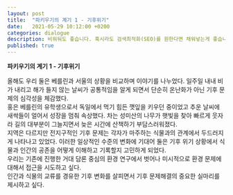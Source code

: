 ```yaml
---
layout: post
title:  "파키우기의 계기 1 - 기후위기"
date:   2021-05-29 10:12:00 +0200
categories: dialogue
description: 비워둬도 좋습니다. 혹시라도 검색최적화(SEO)를 원한다면 채워넣는게 좋습니다.
published: true
---
```

 **파키우기의 계기 1 - 기후위기** 
 
올해도 우리 둘은 베를린과 서울의 상황을 비교하며 이야기를 나누었다. 일주일 내내 비가 내리고 해가 들지 않는 날씨가 공통적임을 알게 되면서 단순히 온난화가 아닌 기후 문제의 심각성을 체감했다.
<br>
홍은 베를린의 유학생으로서 독일에서 먹기 힘든 깻잎을 키우던 중이었고 추운 날씨에 새싹들이 얼어서 성장을 멈춰 속상했다. 차는 성미산의 나무가 햇빛을 찾아 빠르게 웃자라 길의 대부분이 그늘지면서 늦은 시간에 산책하기 부담스러워졌다.
<br>
지역은 다르지만 전지구적인 기후 문제는 각자가 마주하는 식물과의 관계에서 두드러지게 나타나고 있었다. 이러한 일상적인 수준의 변화에 기대어 둘은 기후 위기 상황에서 식물과 인간의 공존을 어떻게 이해하고 기록할지 고민하게 되었다. 
<br>
우리는 기존에 진행한 거대 담론 중심의 환경 연구에서 벗어나 미시적으로 환경 문제에 대해서 접근을 시도하고 싶다.
<br>
인간과 식물의 교류를 경유한 기후 변화를 살피면서 기후 문제해결의 중요한 실마리를 제시하고 싶다.
 
